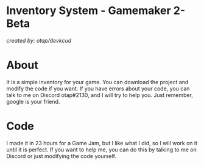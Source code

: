 # Inventory System - Gamemaker 2-Beta
_created by: otap/devkcud_

# About
It is a simple inventory for your game. You can download the project and modify the code if you want.
If you have errors about your code, you can talk to me on Discord otap#2130, and I will try to help you. Just remember, google is your friend.

# Code
I made it in 23 hours for a Game Jam, but I like what I did, so I will work on it until it is perfect.
If you want to help me, you can do this by talking to me on Discord or just modifying the code yourself.
